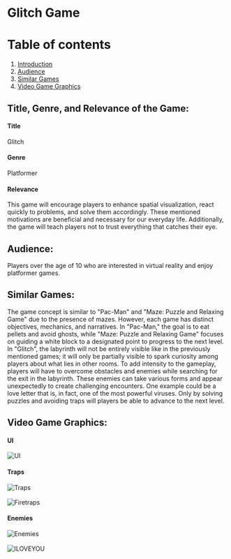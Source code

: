 # Glitch Game
# Table of contents
1. [Introduction](#introduction)
2. [Audience](#audience)
3. [Similar Games](#similargames)
4. [Video Game Graphics](#graphics)
  
## Title, Genre, and Relevance of the Game: <a name="introduction"></a>
#### Title
Glitch
#### Genre
Platformer
#### Relevance
This game will encourage players to enhance spatial visualization, react quickly to
problems, and solve them accordingly. These mentioned 
motivations are beneficial and necessary for our everyday life. Additionally, the game will 
teach players not to trust everything that catches their eye.

## Audience: <a name="audience"></a>
Players over the age of 10 who are interested in virtual reality and enjoy platformer games.

## Similar Games: <a name="similargames"></a>
The game concept is similar to "Pac-Man" and "Maze: Puzzle and Relaxing Game" due to the presence of mazes. However, each game 
has distinct objectives, mechanics, and narratives. In "Pac-Man," the goal is to eat pellets 
and avoid ghosts, while "Maze: Puzzle and Relaxing Game" focuses on guiding a white block to a 
designated point to progress to the next level. <br>
In "Glitch", the labyrinth will not be entirely visible like in the previously 
mentioned games; it will only be partially visible to spark curiosity among players 
about what lies in other rooms. To add intensity to the gameplay, players will 
have to overcome obstacles and enemies while searching for the exit in the labyrinth. 
These enemies can take various forms and appear unexpectedly to create challenging 
encounters. One example could be a love letter that is, in fact, one of the most powerful 
viruses. Only by solving puzzles and avoiding traps will players be able to advance to the next level.

## Video Game Graphics: <a name="graphics"></a>
#### UI
![UI](https://github.com/vestinabert/GlitchGame/assets/127593981/1951e51b-d749-48d3-9d81-c84bf306d9e8)

#### Traps
![Traps](https://github.com/vestinabert/GlitchGame/assets/127593981/d5f21d2f-3fc1-4e8f-93eb-0d53e2663614) 
<br><br>
![Firetraps](https://github.com/vestinabert/GlitchGame/assets/127593981/272c8dae-d393-4932-b501-3c6fb73419ea)

#### Enemies
![Enemies](https://github.com/vestinabert/GlitchGame/assets/127593981/d69b42f3-39b8-4194-a152-8ad1e2994201) 
<br><br>
![ILOVEYOU](https://github.com/vestinabert/GlitchGame/assets/127593981/2e4f558e-1e0f-4235-83cc-fa525e200743)

